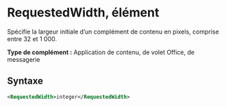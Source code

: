 # <a name="requestedwidth-element"></a>RequestedWidth, élément

Spécifie la largeur initiale d’un complément de contenu en pixels, comprise entre 32 et 1 000.

**Type de complément :** Application de contenu, de volet Office, de messagerie

## <a name="syntax"></a>Syntaxe

```XML
<RequestedWidth>integer</RequestedWidth>
```

